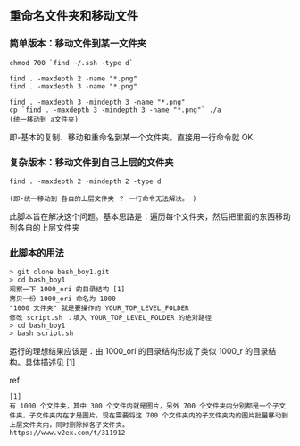 ## 重命名文件夹和移动文件

### 简单版本：移动文件到某一文件夹

```
chmod 700 `find ~/.ssh -type d`

find . -maxdepth 2 -name "*.png"
find . -maxdepth 3 -name "*.png"

find . -maxdepth 3 -mindepth 3 -name "*.png"
cp `find . -maxdepth 3 -mindepth 3 -name "*.png"` ./a
(统一移动到 a文件夹)
```

即-基本的复制、移动和重命名到某一个文件夹。直接用一行命令就 OK

### 复杂版本：移动文件到自己上层的文件夹

```
find . -maxdepth 2 -mindepth 2 -type d

(即-统一移动到 各自的上层文件夹 ？ 一行命令无法解决。 )
```

此脚本旨在解决这个问题。基本思路是：遍历每个文件夹，然后把里面的东西移动到各自的上层文件夹

### 此脚本的用法

```
> git clone bash_boy1.git
> cd bash_boy1
观察一下 1000_ori 的目录结构 [1]
拷贝一份 1000_ori 命名为 1000
"1000 文件夹" 就是要操作的 YOUR_TOP_LEVEL_FOLDER
修改 script.sh ：填入 YOUR_TOP_LEVEL_FOLDER 的绝对路径
> cd bash_boy1
> bash script.sh
```

运行的理想结果应该是：由 1000_ori 的目录结构形成了类似 1000_r 的目录结构。具体描述见 [1]

ref
```
[1]
有 1000 个文件夹，其中 300 个文件内就是图片，另外 700 个文件夹内分别都是一个子文件夹，子文件夹内在才是图片。现在需要将这 700 个文件夹内的子文件夹内的图片批量移动到上层文件夹内，同时删除掉各子文件夹。
https://www.v2ex.com/t/311912
```

